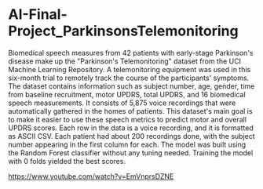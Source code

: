 # AI-Final-Project_ParkinsonsTelemonitoring

Biomedical speech measures from 42 patients with early-stage Parkinson's disease make up the "Parkinson's Telemonitoring" dataset from the UCI Machine Learning Repository. A telemonitoring equipment was used in this six-month trial to remotely track the course of the participants' symptoms. The dataset contains information such as subject number, age, gender, time from baseline recruitment, motor UPDRS, total UPDRS, and 16 biomedical speech measurements. It consists of 5,875 voice recordings that were automatically gathered in the homes of patients. This dataset's main goal is to make it easier to use these speech metrics to predict motor and overall UPDRS scores. Each row in the data is a voice recording, and it is formatted as ASCII CSV. Each patient had about 200 recordings done, with the subject number appearing in the first column for each. The model was built using the Random Forest classifier without any tuning needed. Training the model with 0 folds yielded the best  scores.


https://www.youtube.com/watch?v=EmVnprsDZNE
